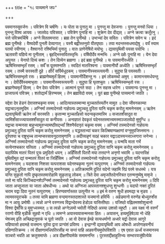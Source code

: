 +++
title = "१८ पाव्यमाने जपः"

+++

पवमानस्सुवर्जनः । पवित्रेण वि चर्षणिः । यः पोता स पुनातु मा । पुनन्तु मा देवजनाः । पुनन्तु मनवो धिया । पुनन्तु विश्व आयवः । जातवेदः पवित्रवत् । पवित्रेण पुनाहि मा । शुक्रेण देव दीद्यत् । अग्ने क्रत्वा क्रतूँरनु । यत्ते पवित्रमर्चिषि । अग्ने विततमन्तरा । ब्रह्म तेन पुनीमहे । उभाभ्यां देव सवितः । पवित्रेण सवेन च । इदं ब्रह्म पुनीमहे । वैश्वदेवी पुनती देव्यागात् । यस्यै बह्वीस्तनुवो वीतपृष्ठाः । तया मदन्तस्सधमाद्येषु । वयँ स्याम पतयो रयीणाम् । वैश्वानरो रश्मिभिर्मा पुनातु । वातः प्राणेनेषिरो मयोभूः । द्यावापृथिवी पयसा पयोभिः । ऋतावरी यज्ञिये मा पुनीताम् । बृहद्भिस्सवितस्तृभिः । वर्षिष्ठैर्देव मन्मभिः । अग्ने दक्षैः पुनाहि मा । येन देवा अपुनत । येनापो दिव्यं कशः । तेन दिव्येन ब्रह्मणा । इदं ब्रह्म पुनीमहे । यः पावमानीरध्येति । ऋषिभिस्सम्भृतँ रसम् । सर्वँ स पूतमश्नाति । स्वदितं मातरिश्वना । पावमानीर्यो अध्येति । ऋषिभिस्सम्भृतँ रसम् । तस्मै सरस्वती दुहे । क्षीरँ सर्पिर्मधूदकम् । पावमानीस्स्वस्त्ययनीः । सुदुघा हि पयस्वतीः । ऋषिभिस्सम्भृतो रसः । ब्राह्मणेष्वमृतँ हितम् । पावमानीर्दिशन्तु नः । इमं लोकमथो अमुम् । कामान्त्समर्धयन्तु नः । देवीर्देवैस्समाभृताः । पावमानीस्स्वस्त्ययनीः । सुदुघा हि घृतश्चुतः । ऋषिभिस्सम्भृतो रसः । ब्राह्मणेष्वमृतँ हितम् । येन देवाः पवित्रेण । आत्मानं पुनते सदा । तेन सहस्र धारेण । पावमान्यः पुनन्तु मा । प्राजापत्यं पवित्रम् । शतोद्यामँ हिरण्मयम् । तेन ब्रह्मविदो वयम् । पूतं ब्रह्म पुनीमहे पाव्यमानो जपति ।

यद्देवा देव हेडनं देवासश्चकृमा वयम् । आदित्यास्तस्मान्मा मुञ्चतर्तस्यर्तेन मामुत ॥ देवा जीवनकाम्या यद्वाचाऽनृतमूदिम । अग्निर्मा तस्मादेनसो गार्हपत्यः प्रमुञ्चतु दुरिता यानि चकृम करोतु मामनेनसम् ॥ ऋतेन द्यावापृथिवी ऋतेन त्वँ सरस्वति । कृतान्मा मुञ्चताँहसो यदन्यकृतमारिम ॥ सजातशँसादुत वा जामिशँसाज्ज्यायसश्शँसादुत वा कनीयसः । अनाज्ञातं देवकृतं यदेनस्तस्मात्त्वमस्माञ्जातवेदो मुमुग्धि ॥ यद्वाचा यन्मनसा बाहुभ्यामूरुभ्यामष्ठीवद्भ्याँ शिश्नैर्यदनृतं चकृमा वयम् । अग्निर्मा तस्मादेनसो गार्हपत्यः प्रमुञ्चतु दुरिता यानि चकृम करोतु मामनेनसम् ॥ यद्धस्ताभ्यां चकर किल्बिषाण्यक्षाणां वग्नुमुपजिघ्नमानः । दूरेपश्या च राष्ट्रभृच्च तान्यप्सरसावनुदत्तामृणानि ॥ अदीव्यन्नृणं यदहं चकार यद्वाऽदास्यन्त्सञ्जगारा जनेभ्यः । अग्निर्मा तस्मादेनसो गार्हपत्यः प्रमुञ्चतु दुरिता यानि चकृम करोतु मामनेनसम् ॥ यन्मयि माता गर्भे सत्येनश्चकार यत्पिता । अग्निर्मा तस्मादेनसो गार्हपत्यः प्रमुञ्चतु दुरिता यानि चकृम करोतु मामनेनसम् ॥ यदापिपेष मातरं पितरं पुत्रः प्रमुदितो धयन् । अहिँसितौ पितरौ मया तत्तदग्ने अनृणो भवामि ॥ यदन्तरिक्षं पृथिवीमुत द्यां यन्मातरं पितरं वा जिहिँसिम । अग्निर्मा तस्मादेनसो गार्हपत्यः प्रमुञ्चतु दुरिता यानि चकृम करोतु मामनेनसम् ॥ यदाशसा निशसा यत्पराशसा यदेनश्चकृमा नूतनं यत्पुराणम् । अग्निर्मा तस्मादेनसो गार्हपत्यः प्रमुञ्चतु दुरिता यानि चकृम करोतु मामनेनसम् ॥ अतिक्रामामि दुरितं यदेनो जहामि रिप्रं परमे सधस्थे । यत्र यन्ति सुकृतो नापि दुष्कृतस्तमारोहामि सुकृतान्नु लोकम् ॥ त्रिते देवा अमृजतैतदेनस्त्रित एतन्मनुष्येषु मामृजे । ततो मा यदि किञ्चिदानशेऽग्निर्मा तस्मादेनसो गार्हपत्यः प्रमुञ्चतु दुरिता यानि चकृम करोतु मामनेनसम् ॥ दिवि जाता अप्सुजाता या जाता ओषधीभ्यः । अथो या अग्निजा आपस्तानश्शुधन्तु शुन्धनीः ॥ यदापो नक्तं दुरितं चराम यद्वा दिवा नूतनं यत्पुराणम् । हिरण्यवर्णास्तत उत्पुनीत नः ॥ इमं मे वरुण श्रुधी हवमद्या च मृडय । त्वामवस्युराचके ॥ तत्त्वा यामि ब्रह्मणा वन्दमानस्तदाशास्ते यजमानो हविर्भिः । अहेडमानो वरुणेह बोध्युरुशँस मा न आयुः प्रमोषीः ॥ त्वन्नो अग्ने वरुणस्य विद्वान्देवस्य हेडोऽव यासिसीष्ठाः । यजिष्ठो वह्नितमश्शोशुचानो विश्वा द्वेषाँसि प्र मुमुग्ध्यस्मत् ॥ स त्वन्नो अग्नेऽवमो भवोती नेदिष्ठो अस्या उशसो व्युष्टौ । अव यक्ष्व नो वरुणँ रराणो वीहि मृडीकँ सुहवो न एधि ॥ त्वमग्ने अयास्ययासन्मनसा हितः । अयासन्, हव्यमूहिषेऽया नो धेहि भेषजम् इति अच्छिद्रानुवाकं च पूतो जपति । आ वो देवास ईमहे सत्यधर्माणो अध्वरे यद्वो देवास आगुरे यज्ञियासो हवामहे यजमानः पूर्वया द्वारा प्राग्वंशं प्रविश्य । इन्द्राग्नी द्यावापृथिवी आप ओषधीः अपरेणाहवनीयं दक्षिणातिक्रम्य । त्वं दीक्षाणामधिपतिरसीह मा सन्तं पाहि आहवनीयमुपोपविशति । एष एवात ऊर्ध्वं यजमानस्य सञ्चरो भवति आ क्रतुसमाप्तेः । अत्र दीक्षणीयामेके समामनन्ति । पुरस्ताद्दीक्षाहुतिभ्यः सम्भारयजूंषीत्येके

